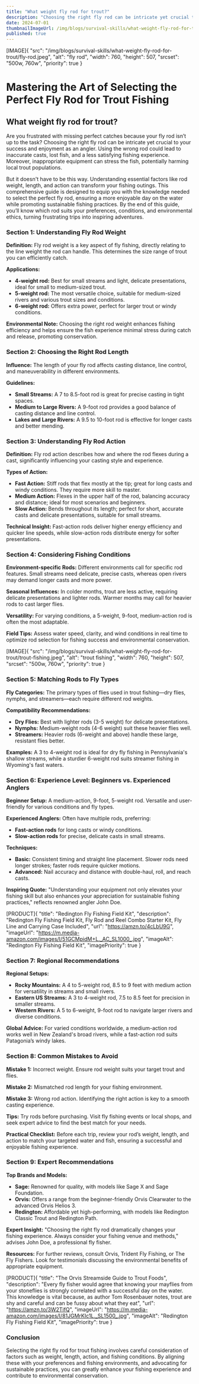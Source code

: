 ```yaml
---
title: "What weight fly rod for trout?"
description: "Choosing the right fly rod can be intricate yet crucial to your success and enjoyment as an angler."
date: 2024-07-01
thumbnailImageUrl: /img/blogs/survival-skills/what-weight-fly-rod-for-trout/fly-rod.jpeg
published: true
---
```


[IMAGE]{ "src": "/img/blogs/survival-skills/what-weight-fly-rod-for-trout/fly-rod.jpeg", "alt": "fly rod", "width": 760, "height": 507, "srcset": "500w, 760w", "priority": true }

# Mastering the Art of Selecting the Perfect Fly Rod for Trout Fishing

## What weight fly rod for trout?

Are you frustrated with missing perfect catches because your fly rod isn’t up to the task? Choosing the right fly rod can be intricate yet crucial to your success and enjoyment as an angler. Using the wrong rod could lead to inaccurate casts, lost fish, and a less satisfying fishing experience. Moreover, inappropriate equipment can stress the fish, potentially harming local trout populations.

But it doesn't have to be this way. Understanding essential factors like rod weight, length, and action can transform your fishing outings. This comprehensive guide is designed to equip you with the knowledge needed to select the perfect fly rod, ensuring a more enjoyable day on the water while promoting sustainable fishing practices. By the end of this guide, you’ll know which rod suits your preferences, conditions, and environmental ethics, turning frustrating trips into inspiring adventures.

### Section 1: Understanding Fly Rod Weight

**Definition:** Fly rod weight is a key aspect of fly fishing, directly relating to the line weight the rod can handle. This determines the size range of trout you can efficiently catch.

**Applications:**
- **4-weight rod:** Best for small streams and light, delicate presentations, ideal for small to medium-sized trout.
- **5-weight rod:** The most versatile choice, suitable for medium-sized rivers and various trout sizes and conditions.
- **6-weight rod:** Offers extra power, perfect for larger trout or windy conditions.

**Environmental Note:** Choosing the right rod weight enhances fishing efficiency and helps ensure the fish experience minimal stress during catch and release, promoting conservation.

### Section 2: Choosing the Right Rod Length

**Influence:** The length of your fly rod affects casting distance, line control, and maneuverability in different environments.

**Guidelines:**
- **Small Streams:** A 7 to 8.5-foot rod is great for precise casting in tight spaces.
- **Medium to Large Rivers:** A 9-foot rod provides a good balance of casting distance and line control.
- **Lakes and Large Rivers:** A 9.5 to 10-foot rod is effective for longer casts and better mending.


### Section 3: Understanding Fly Rod Action

**Definition:** Fly rod action describes how and where the rod flexes during a cast, significantly influencing your casting style and experience.

**Types of Action:**
- **Fast Action:** Stiff rods that flex mostly at the tip; great for long casts and windy conditions. They require more skill to master.
- **Medium Action:** Flexes in the upper half of the rod, balancing accuracy and distance; ideal for most scenarios and beginners.
- **Slow Action:** Bends throughout its length; perfect for short, accurate casts and delicate presentations, suitable for small streams.

**Technical Insight:** Fast-action rods deliver higher energy efficiency and quicker line speeds, while slow-action rods distribute energy for softer presentations.

### Section 4: Considering Fishing Conditions

**Environment-specific Rods:** Different environments call for specific rod features. Small streams need delicate, precise casts, whereas open rivers may demand longer casts and more power.

**Seasonal Influences:** In colder months, trout are less active, requiring delicate presentations and lighter rods. Warmer months may call for heavier rods to cast larger flies.

**Versatility:** For varying conditions, a 5-weight, 9-foot, medium-action rod is often the most adaptable.

**Field Tips:** Assess water speed, clarity, and wind conditions in real time to optimize rod selection for fishing success and environmental conservation.

[IMAGE]{ "src": "/img/blogs/survival-skills/what-weight-fly-rod-for-trout/trout-fishing.jpeg", "alt": "trout fishing", "width": 760, "height": 507, "srcset": "500w, 760w", "priority": true }

### Section 5: Matching Rods to Fly Types

**Fly Categories:** The primary types of flies used in trout fishing—dry flies, nymphs, and streamers—each require different rod weights.

**Compatibility Recommendations:**
- **Dry Flies:** Best with lighter rods (3-5 weight) for delicate presentations.
- **Nymphs:** Medium-weight rods (4-6 weight) suit these heavier flies well.
- **Streamers:** Heavier rods (6-weight and above) handle these large, resistant flies better.

**Examples:** A 3 to 4-weight rod is ideal for dry fly fishing in Pennsylvania's shallow streams, while a sturdier 6-weight rod suits streamer fishing in Wyoming's fast waters.

### Section 6: Experience Level: Beginners vs. Experienced Anglers

**Beginner Setup:** A medium-action, 9-foot, 5-weight rod. Versatile and user-friendly for various conditions and fly types.

**Experienced Anglers:** Often have multiple rods, preferring:
- **Fast-action rods** for long casts or windy conditions.
- **Slow-action rods** for precise, delicate casts in small streams.

**Techniques:**
- **Basic:** Consistent timing and straight line placement. Slower rods need longer strokes; faster rods require quicker motions.
- **Advanced:** Nail accuracy and distance with double-haul, roll, and reach casts.

**Inspiring Quote:** "Understanding your equipment not only elevates your fishing skill but also enhances your appreciation for sustainable fishing practices," reflects renowned angler John Doe.

[PRODUCT]{ "title": "Redington Fly Fishing Field Kit", "description": "Redington Fly Fishing Field Kit, Fly Rod and Reel Combo Starter Kit, Fly Line and Carrying Case Included", "url": "https://amzn.to/4cLbU9G", "imageUrl": "https://m.media-amazon.com/images/I/51GCMpidM+L._AC_SL1000_.jpg", "imageAlt": "Redington Fly Fishing Field Kit", "imagePriority": true }


### Section 7: Regional Recommendations

**Regional Setups:**
- **Rocky Mountains:** A 4 to 5-weight rod, 8.5 to 9 feet with medium action for versatility in streams and small rivers.
- **Eastern US Streams:** A 3 to 4-weight rod, 7.5 to 8.5 feet for precision in smaller streams.
- **Western Rivers:** A 5 to 6-weight, 9-foot rod to navigate larger rivers and diverse conditions.

**Global Advice:** For varied conditions worldwide, a medium-action rod works well in New Zealand's broad rivers, while a fast-action rod suits Patagonia’s windy lakes.

### Section 8: Common Mistakes to Avoid

**Mistake 1:** Incorrect weight. Ensure rod weight suits your target trout and flies.

**Mistake 2:** Mismatched rod length for your fishing environment.

**Mistake 3:** Wrong rod action. Identifying the right action is key to a smooth casting experience.

**Tips:** Try rods before purchasing. Visit fly fishing events or local shops, and seek expert advice to find the best match for your needs.

**Practical Checklist:** Before each trip, review your rod’s weight, length, and action to match your targeted water and fish, ensuring a successful and enjoyable fishing experience.

### Section 9: Expert Recommendations

**Top Brands and Models:**
- **Sage:** Renowned for quality, with models like Sage X and Sage Foundation.
- **Orvis:** Offers a range from the beginner-friendly Orvis Clearwater to the advanced Orvis Helios 3.
- **Redington:** Affordable yet high-performing, with models like Redington Classic Trout and Redington Path.

**Expert Insight:** "Choosing the right fly rod dramatically changes your fishing experience. Always consider your fishing venue and methods," advises John Doe, a professional fly fisher.

**Resources:** For further reviews, consult Orvis, Trident Fly Fishing, or The Fly Fishers. Look for testimonials discussing the environmental benefits of appropriate equipment.

[PRODUCT]{ "title": "The Orvis Streamside Guide to Trout Foods", "description": "Every fly fisher would agree that knowing your mayflies from your stoneflies is strongly correlated with a successful day on the water. This knowledge is vital because, as author Tom Rosenbauer notes, trout are shy and careful and can be fussy about what they eat", "url": "https://amzn.to/3W2TifQ", "imageUrl": "https://m.media-amazon.com/images/I/81JGMrKIc1L._SL1500_.jpg", "imageAlt": "Redington Fly Fishing Field Kit", "imagePriority": true }


### Conclusion

Selecting the right fly rod for trout fishing involves careful consideration of factors such as weight, length, action, and fishing conditions. By aligning these with your preferences and fishing environments, and advocating for sustainable practices, you can greatly enhance your fishing experience and contribute to environmental conservation.

